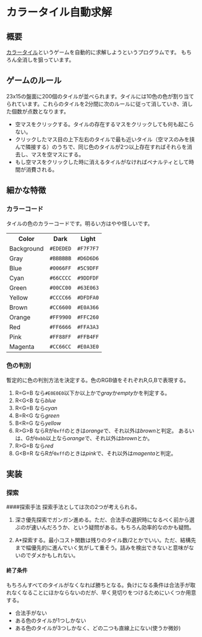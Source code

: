 # カラータイル自動求解

## 概要
[カラータイル][]というゲームを自動的に求解しようというプログラムです。
もちろん全消しを狙っています。

## ゲームのルール
23x15の盤面に200個のタイルが並べられます。タイルには10色の色が割り当てられています。これらのタイルを2分間に次のルールに従って消していき、消した個数が点数となります。

* 空マスをクリックする。タイルの存在するマスをクリックしても何も起こらない。
* クリックしたマス目の上下左右のタイルで最も近いタイル（空マスのみを挟んで隣接する）のうちで、同じ色のタイルが2つ以上存在すればそれらを消去し、マスを空マスにする。
* もし空マスをクリックした時に消えるタイルがなければペナルティとして時間が消費される。

## 細かな特徴
### カラーコード
タイルの色のカラーコードです。明るい方はやや怪しいです。
<table>
<tr><th>Color     </th><th>Dark</th>   <th>Light  </th></tr>
<tr><td>Background</td><td><code>#EDEDED</code></td><td><code>#F7F7F7</code></td></tr>
<tr><td>Gray</td>      <td><code>#BBBBBB</code></td><td><code>#D6D6D6</code></td></tr>
<tr><td>Blue</td>      <td><code>#0066FF</code></td><td><code>#5C9DFF</code></td></tr>
<tr><td>Cyan</td>      <td><code>#66CCCC</code></td><td><code>#9DDFDF</code></td></tr>
<tr><td>Green</td>     <td><code>#00CC00</code></td><td><code>#63E063</code></td></tr>
<tr><td>Yellow</td>    <td><code>#CCCC66</code></td><td><code>#DFDFA0</code></td></tr>
<tr><td>Brown</td>     <td><code>#CC6600</code></td><td><code>#E0A366</code></td></tr>
<tr><td>Orange</td>    <td><code>#FF9900</code></td><td><code>#FFC260</code></td></tr>
<tr><td>Red</td>       <td><code>#FF6666</code></td><td><code>#FFA3A3</code></td></tr>
<tr><td>Pink</td>      <td><code>#FF88FF</code></td><td><code>#FFB4FF</code></td></tr>
<tr><td>Magenta</td>   <td><code>#CC66CC</code></td><td><code>#E0A3E0</code></td></tr>
</table>

### 色の判別
暫定的に色の判別方法を決定する。色のRGB値をそれぞれR,G,Bで表現する。

1. R=G=B なら`#E0E0E0`以下か以上かで*gray*か*empty*かを判定する。
2. R<G<B なら*blue*
3. R<G=B なら*cyan*
4. B=R<G なら*green*
5. B<R=G なら*yellow*
6. R>G>B ならRが`0xff`のときは*orange*で、それ以外は*brown*と判定。
   あるいは、Gが`0xbb`以上なら*orange*で、それ以外は*brown*とか。
7. R>G=B なら*red*
8. G<B=R ならRが`0xff`のときは*pink*で、それ以外は*magenta*と判定。

## 実装
### 探索
####探索手法
探索手法としては次の2つが考えられる。

1. 深さ優先探索でガンガン進める。ただ、合法手の選択時になるべく前から選ぶのが速いんだろうか、という疑問がある。もちろん効率的なのかも疑問。

2. A*探索する。最小コスト関数は残りのタイル数/2とかでいい。ただ、結構先まで幅優先的に進んでいく気がして重そう。詰みを検出できないと意味がないのでダメかもしれない。

#### 終了条件
もちろんすべてのタイルがなくなれば勝ちとなる。負けになる条件は合法手が取れなくなることにほかならないのだが、早く見切りをつけるためにいくつか用意する。

* 合法手がない
* ある色のタイルが1つしかない
* ある色のタイルが3つしかなく、どの二つも直線上にない(使うか微妙)

[カラータイル]: http://www.gamesaien.com/game/color_tiles/
